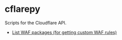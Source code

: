 # cflarepy

Scripts for the Cloudflare API.

- [List WAF packages (for getting custom WAF rules)](https://developers.cloudflare.com/api/resources/firewall/subresources/waf/subresources/packages/methods/list/)
